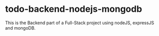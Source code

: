 # todo-backend-nodejs-mongodb
This is the Backend part of a Full-Stack project using nodeJS, expressJS and mongoDB.
